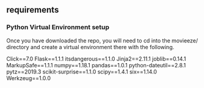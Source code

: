 ## requirements

### Python Virtual Environment setup

Once you have downloaded the repo, you will need to cd into the movieeze/ directory and create a virtual environment there with the following.

Click==7.0
Flask==1.1.1
itsdangerous==1.1.0
Jinja2==2.11.1
joblib==0.14.1
MarkupSafe==1.1.1
numpy==1.18.1
pandas==1.0.1
python-dateutil==2.8.1
pytz==2019.3
scikit-surprise==1.1.0
scipy==1.4.1
six==1.14.0
Werkzeug==1.0.0
